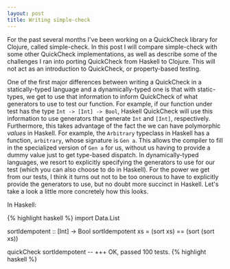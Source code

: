 ```yaml
---
layout: post
title: Writing simple-check
---
```


For the past several months I've been working on a QuickCheck library for
Clojure, called simple-check. In this post I will compare simple-check with
some other QuickCheck implementations, as well as describe some of the
challenges I ran into porting QuickCheck from Haskell to Clojure. This will not
act as an introduction to QuickCheck, or property-based testing.

One of the first major differences between writing a QuickCheck in a
statically-typed language and a dynamically-typed one is that with
static-types, we get to use that information to inform QuickCheck of what
generators to use to test our function. For example, if our function under test
has the type `Int -> [Int] -> Bool`, Haskell QuickCheck will use this
information to use generators that generate `Int` and `[Int]`, respectively.
Furthermore, this takes advantage of the fact the we can have polymorphic
_values_ in Haskell. For example, the `Arbitrary` typeclass in Haskell has a
function, `arbitrary`, whose signature is `Gen a`. This allows the compiler to
fill in the specialized version of `Gen a` for us, without us having to provide
a dummy value just to get type-based dispatch. In dynamically-typed languages,
we resort to explicitly specifying the generators to use for our test (which
you can also choose to do in Haskell). For the power we get from our tests, I
think it turns out not to be too onerous to have to explicitly provide the
generators to use, but no doubt more succinct in Haskell. Let's take a look a
little more concretely how this looks.

In Haskell:

{% highlight haskell %}
import Data.List

sortIdempotent :: [Int] -> Bool
sortIdempotent xs = (sort xs) == (sort (sort xs))

quickCheck sortIdempotent
-- +++ OK, passed 100 tests.
{% highlight haskell %}
